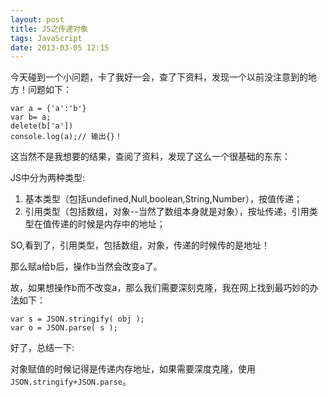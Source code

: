 ```yaml
---
layout: post
title: JS之传递对象
tags: JavaScript
date: 2013-03-05 12:15
---
```


今天碰到一个小问题，卡了我好一会，查了下资料，发现一个以前没注意到的地方！问题如下：

    var a = {'a':'b'}
    var b= a;
    delete(b['a'])
    console.log(a);// 输出{}！

这当然不是我想要的结果，查阅了资料，发现了这么一个很基础的东东：

JS中分为两种类型:

1. 基本类型（包括undefined,Null,boolean,String,Number），按值传递；
2. 引用类型（包括数组，对象--当然了数组本身就是对象），按址传递，引用类型在值传递的时候是内存中的地址；

<!--more-->

SO,看到了，引用类型，包括数组，对象，传递的时候传的是地址！

那么赋a给b后，操作b当然会改变a了。

故，如果想操作b而不改变a，那么我们需要深刻克隆，我在网上找到最巧妙的办法如下： 

    var s = JSON.stringify( obj ); 
    var o = JSON.parse( s );
 

好了，总结一下: 

对象赋值的时候记得是传递内存地址，如果需要深度克隆，使用 `JSON.stringify+JSON.parse`。